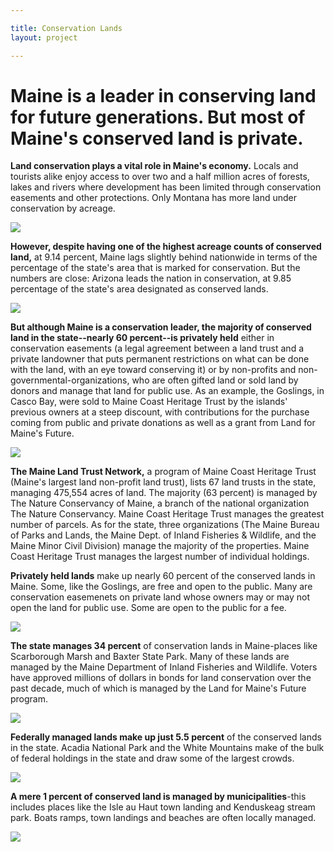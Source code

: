 ```yaml
---

title: Conservation Lands
layout: project

---
```


# Maine is a leader in conserving land for future generations. But most of Maine's conserved land is private.

**Land conservation plays a vital role in Maine's economy.** Locals and tourists alike enjoy access to over two and a half million acres of forests, lakes and rivers where development has been limited through conservation easements and other protections. Only Montana has more land under conservation by acreage.

![](bar_conservation_626160.png)

**However, despite having one of the highest acreage counts of conserved land,** at 9.14 percent, Maine lags slightly behind nationwide in terms of the percentage of the state's area that is marked for conservation. But the numbers are close: Arizona leads the nation in conservation, at 9.85 percentage of the state's area designated as conserved lands.

![](percentage_total_area_blue_626160.png)


**But although Maine is a conservation leader, the majority of conserved land in the state--nearly 60 percent--is privately held** either in conservation easements (a legal agreement between a land trust and a private landowner that puts permanent restrictions on what can be done with the land, with an eye toward conserving it) or by non-profits and non-governmental-organizations, who are often gifted land or sold land by donors and manage that land for public use. As an example, the Goslings, in Casco Bay, were sold to Maine Coast Heritage Trust by the islands' previous owners at a steep discount, with contributions for the purchase coming from public and private donations as well as a grant from Land for Maine's Future. 

![](all_lands_simplified_template_626160.png)

**The Maine Land Trust Network,** a program of Maine Coast Heritage Trust (Maine's largest land non-profit land trust), lists 67 land trusts in the state, managing 475,554 acres of land. The majority (63 percent) is managed by The Nature Conservancy of Maine, a branch of the national organization The Nature Conservancy. Maine Coast Heritage Trust manages the greatest number of parcels.
As for the state, three organizations (The Maine Bureau of Parks and Lands, the Maine Dept. of Inland Fisheries & Wildlife, and the Maine Minor Civil Division) manage the majority of the properties. Maine Coast Heritage Trust manages the largest number of individual holdings.

<!--

Land managed by private organizations|Land managed by the state
:-------------------------:|:-------------------------:-->

**Privately held lands** make up nearly 60 percent of the conserved lands in Maine. Some, like the Goslings, are free and open to the public. Many are conservation easemenets on private land whose owners may or may not open the land for public use. Some are open to the public for a fee.

![](private_highlighted_626160.png)


**The state manages 34 percent** of conservation lands in Maine-places like Scarborough Marsh and Baxter State Park. Many of these lands are managed by the Maine Department of Inland Fisheries and Wildlife. Voters have approved millions of dollars in bonds for land conservation over the past decade, much of which is managed by the Land for Maine's Future program.


![](state_highlighted_626160.png)

<!--Land managed by the federal government|Land managed by municipalities
:-------------------------:|:-------------------------:-->

**Federally managed lands make up just 5.5 percent** of the conserved lands in the state. Acadia National Park and the White Mountains make of the bulk of federal holdings in the state and draw some of the largest crowds.

![](federal_highlighted_626160.png)

**A mere 1 percent of conserved land is managed by municipalities**-this includes places like the Isle au Haut town landing and Kenduskeag stream park. Boats ramps, town landings and beaches are often locally managed.


![](municipal_highlighted_626160.png)



